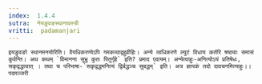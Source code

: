 ```yaml
---
index:  1.4.4
sutra:  नेयङुवङस्थानावस्त्री
vritti:  padamanjari
---
```


	इयङुवङो स्थानमनयोरिति। वैयधिकरण्येऽपि गमकत्वाद्वहुव्रीहिः। अन्ये त्वधिकरणे ल्युटं विधाय कर्तरि षष्ठ्याः समासं कुर्वन्ति। अथ कथम् `विमानना सुभ्रु कुतः पितुर्गृहे` इति? प्रमाद एवायम्। अन्येत्वाहुः-अनित्योऽयं प्रतिषेधः, सकृद्वद्धत्वात् । तथा च परिभाषा-`सकृद्वद्धमनित्यं द्विर्बद्धञ्च सुबद्धम्` इति। अत्र ज्ञापकं तदो दावचनमित्याहुः।।
	पदमञ्जरी
